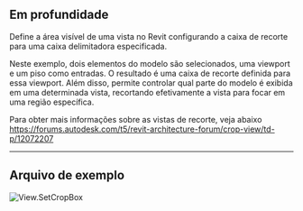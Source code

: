 ## Em profundidade
Define a área visível de uma vista no Revit configurando a caixa de recorte para uma caixa delimitadora especificada.

Neste exemplo, dois elementos do modelo são selecionados, uma viewport e um piso como entradas. O resultado é uma caixa de recorte definida para essa viewport. Além disso, permite controlar qual parte do modelo é exibida em uma determinada vista, recortando efetivamente a vista para focar em uma região específica.

Para obter mais informações sobre as vistas de recorte, veja abaixo
https://forums.autodesk.com/t5/revit-architecture-forum/crop-view/td-p/12072207


___
## Arquivo de exemplo

![View.SetCropBox](./Revit.Elements.Views.View.SetCropBox_img.jpg)
